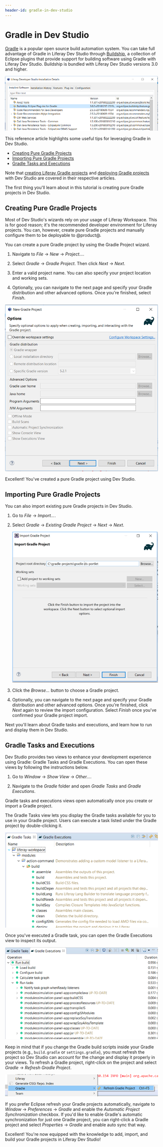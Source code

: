 ```yaml
---
header-id: gradle-in-dev-studio
---
```


# Gradle in Dev Studio

[Gradle](http://gradle.org/) is a popular open source build automation system.
You can take full advantage of Gradle in Liferay Dev Studio through
[Buildship](https://projects.eclipse.org/releases/photon), a collection
of Eclipse plugins that provide support for building software using Gradle
with Liferay Dev Studio. Buildship is bundled with Liferay Dev Studio versions
3.0 and higher.

![Figure 1: Navigate to *Help* &rarr; *Installation Details* to view plugins included in Dev Studio.](../../../images/buildship-in-liferayide.png)

This reference article highlights some useful tips for leveraging Gradle in Dev
Studio.

- [Creating Pure Gradle Projects](#creating-pure-gradle-projects)
- [Importing Pure Gradle Projects](#importing-pure-gradle-projects)
- [Gradle Tasks and Executions](#gradle-tasks-and-executions)

Note that
[creating Liferay Gradle projects](/developer/reference/-/knowledge_base/7-2/creating-a-project#liferay-dev-studio)
and
[deploying Gradle projects](/developer/reference/-/knowledge_base/7-2/deploying-a-project#liferay-dev-studio)
with Dev Studio are covered in their respective articles.

The first thing you'll learn about in this tutorial is creating pure Gradle
projects in Dev Studio.

## Creating Pure Gradle Projects

Most of Dev Studio's wizards rely on your usage of Liferay Workspace. This is
for good reason; it's the recommended developer environment for Liferay
projects. You can, however, create pure Gradle projects and manually configure
them to be deployable to @product@.

You can create a pure Gradle project by using the Gradle Project wizard.

1.  Navigate to *File* &rarr; *New* &rarr; *Project...*.

2.  Select *Gradle* &rarr; *Gradle Project*. Then click *Next* &rarr; *Next*.

3.  Enter a valid project name. You can also specify your project location and
    working sets.

4.  Optionally, you can navigate to the next page and specify your Gradle
    distribution and other advanced options. Once you're finished, select
    *Finish*.

![Figure 2: You can specify your Gradle distribution and advanced options such as home directories, JVM options, and program arguments.](../../../images/new-gradle-project.png)

Excellent! You've created a pure Gradle project using Dev Studio.

## Importing Pure Gradle Projects

You can also import existing pure Gradle projects in Dev Studio.

1.  Go to *File* &rarr; *Import...*.

2.  Select *Gradle* &rarr; *Existing Gradle Project* &rarr; *Next* &rarr;
    *Next*.

    ![Figure 3: You can specify what Gradle project to import from the *Import Gradle Project* wizard.](../../../images/import-gradle-project.png)

3.  Click the *Browse...* button to choose a Gradle project.

4.  Optionally, you can navigate to the next page and specify your Gradle
    distribution and other advanced options. Once you're finished, click *Next*
    again to review the import configuration. Select *Finish* once you've
    confirmed your Gradle project import.

Next you'll learn about Gradle tasks and executions, and learn how to run and
display them in Dev Studio.

## Gradle Tasks and Executions

Dev Studio provides two views to enhance your development experience using
Gradle: Gradle Tasks and Gradle Executions. You can open these views by
following the instructions below.

1. Go to *Window* &rarr; *Show View* &rarr; *Other...*.

2. Navigate to the *Gradle* folder and open *Gradle Tasks* and *Gradle
   Executions*.

Gradle tasks and executions views open automatically once you create or import a
Gradle project.

The Gradle Tasks view lets you display the Gradle tasks available for you to use
in your Gradle project. Users can execute a task listed under the Gradle project
by double-clicking it.

![Figure 4: Navigate into your preferred Gradle project to view its available Gradle tasks.](../../../images/gradle-tasks.png)

Once you've executed a Gradle task, you can open the Gradle Executions view to
inspect its output.

![Figure 5: The Gradle Executions view helps you visualize the Gradle build process.](../../../images/gradle-executions.png)

Keep in mind that if you change the Gradle build scripts inside your Gradle
projects (e.g., `build.gradle` or `settings.gradle`), you must refresh the
project so Dev Studio can account for the change and display it properly in
your views. To refresh a Gradle project, right-click on the project and select
*Gradle* &rarr; *Refresh Gradle Project*.

![Figure 6: Make sure to always refresh your Gradle project in Dev Studio after build script edits.](../../../images/refresh-gradle-project.png)

If you prefer Eclipse refresh your Gradle projects automatically, navigate to 
*Window* &rarr; *Preferences* &rarr; *Gradle* and enable the *Automatic Project
Synchronization* checkbox. If you'd like to enable Gradle's automatic
synchronization for just one Gradle project, you can right-click a Gradle
project and select *Properties* &rarr; *Gradle* and enable auto sync that way.

Excellent! You're now equipped with the knowledge to add, import, and build your
Gradle projects in Liferay Dev Studio!
